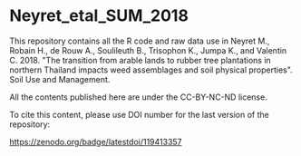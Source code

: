 # Neyret_etal_SUM_2018


This repository contains all the R code and raw data use in Neyret M., Robain H., de Rouw A., Soulileuth B., Trisophon K., Jumpa K., and Valentin C. 2018. "The transition from arable lands to rubber tree plantations in northern Thailand impacts weed assemblages and soil physical properties". Soil Use and Management.

All the contents published here are under the CC-BY-NC-ND license.

To cite this content, please use DOI number for the last version of the repository: 

https://zenodo.org/badge/latestdoi/119413357

